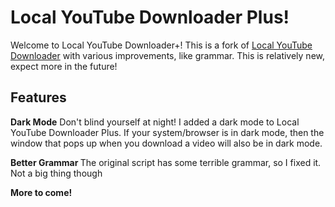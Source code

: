 <h1> Local YouTube Downloader Plus! </h1>
Welcome to Local YouTube Downloader+! This is a fork of <a href="https://greasyfork.org/nb/scripts/369400-local-youtube-downloader">Local YouTube Downloader</a> with various improvements, like grammar. This is relatively new, expect more in the future!

<h2> Features </h2>
<b>Dark Mode</b>
Don't blind yourself at night! I added a dark mode to Local YouTube Downloader Plus. If your system/browser is in dark mode, then the window that pops up when you download a video will also be in dark mode. 

<b> Better Grammar </b>
The original script has some terrible grammar, so I fixed it. Not a big thing though

<b> More to come! </b>
